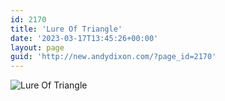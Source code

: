 ```yaml
---
id: 2170
title: 'Lure Of Triangle'
date: '2023-03-17T13:45:26+00:00'
layout: page
guid: 'http://new.andydixon.com/?page_id=2170'
---
```


![Lure Of Triangle](https://i0.wp.com/assets.g8x2.ldn.idrivee2-23.com/posters/Lure%20Of%20Triangle%2001.jpg?w=1200&ssl=1 "Lure Of Triangle")
